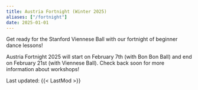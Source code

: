 ```yaml
---
title: Austria Fortnight (Winter 2025)
aliases: ["/fortnight"]
date: 2025-01-01
---
```


Get ready for the Stanford Viennese Ball with our fortnight of beginner dance
lessons!

<!--more-->

Austria Fortnight 2025 will start on February 7th (with Bon Bon Ball) and end
on February 21st (with Viennese Ball). Check back soon for more information
about workshops!

Last updated: {{< LastMod >}}
